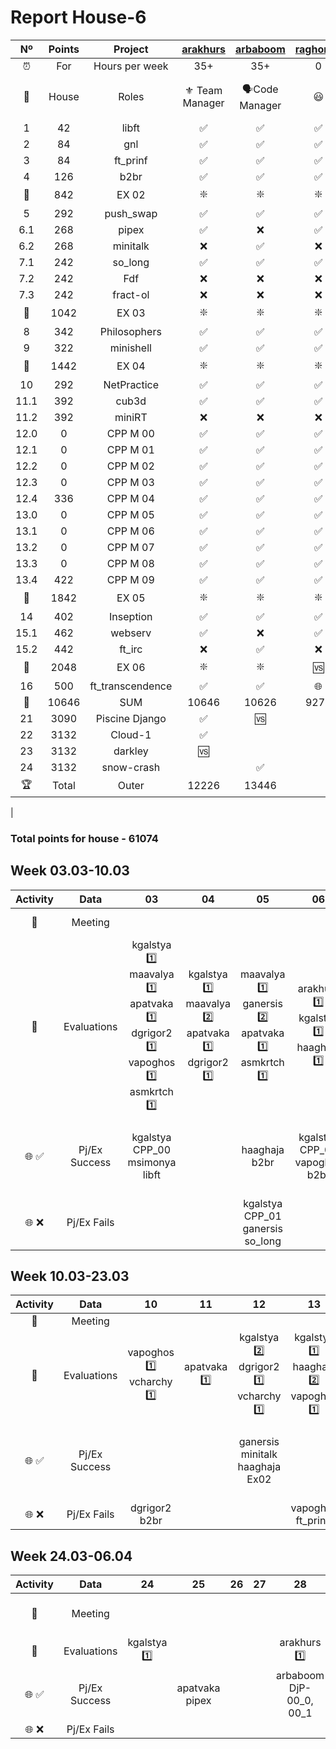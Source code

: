 # Report House-6

|  Nº  | Points | Project | [arakhurs](https://profile.intra.42.fr/users/arakhurs) | [arbaboom](https://profile.intra.42.fr/users/arbaboom) | [raghonya](https://profile.intra.42.fr/users/raghonya) | [mamusaye](https://profile.intra.42.fr/users/mamusaye) | [kgalstya](https://profile.intra.42.fr/users/kgalstya) | [maavalya](https://profile.intra.42.fr/users/maavalya) | [ganersis](https://profile.intra.42.fr/users/ganersis) | [apatvaka](https://profile.intra.42.fr/users/apatvaka) | [haaghaja](https://profile.intra.42.fr/users/haaghaja) | [dgrigor2](https://profile.intra.42.fr/users/dgrigor2) | [vapoghos](https://profile.intra.42.fr/users/vapoghos) | [szakarya](https://profile.intra.42.fr/users/szakarya) | [asmkrtch](https://profile.intra.42.fr/users/asmkrtch) | [vcharchy](https://profile.intra.42.fr/users/vcharchy) | [msimonya](https://profile.intra.42.fr/users/msimonya) |
| :--: | :--: | :-----: | :------: | :------: | :------: | :------: | :------: | :------: | :------: | :------: | :------: | :------: | :------: | :------: | :------: | :------: | :------: |
| ⏰ | For | Hours per week | 35+ | 35+ | 0 | 0 | 30+ | 10+ | 5+ | 25+ | 10+ | 20+ | 20+ | 5+ | 5+ | 30+ | 5+ |
| 👔 | House | Roles | ⚜️ Team Manager | 🗣Code Manager | 😃 | 📣 Report Manager | 🗣Code Eval Manager | 😃 | 🗣Code Explain Manager | 😃 | 😃 | 📣 Communications Manager | 😃 | 😃 | 😃 | 😃 | 😃 |
| 1 | 42 | libft | ✅ | ✅ | ✅ | ✅ | ✅ | ✅ | ✅ | ✅ | ✅ | ✅ | ✅ | ✅ | ✅ | ✅ | ✅ |
| 2 | 84 | gnl | ✅ | ✅ | ✅ | ✅ | ✅ | ✅ | ✅ | ✅ | ✅ | ✅ | ✅ | ✅ | 🆚 | 🌐 | 🌐 |
| 3 | 84 | ft_prinf | ✅ | ✅ | ✅ | ✅ | ✅ | ✅ | ✅ | ✅ | ✅ | ✅ | 🆚 | ✅ | 🌐 | ✅ | 🆚 |
| 4 | 126 | b2br | ✅ | ✅ | ✅ | ✅ | ✅ | ✅ | ✅ | ✅ | ✅ | ✅ | ✅ | ✅ | 🌐 | 🌐 | 🌐 |
| 🚦 | 842 | EX 02 | ❇️ | ❇️ | ❇️ | ❇️ | ❇️ | ❇️ | ❇️ | ❇️ | ❇️ | ❇️ | ❌ | 🆚 | ❌ | ❌ | ❌ |
| 5 | 292 | push_swap | ✅ | ✅ | ✅ | ✅ | ✅ | ✅ | 🆚 | 🌐 | 🆚 | 🌐 | 🌐 | 🌐 | 🌐 | 🌐 | 🌐 |
| 6.1 | 268 | pipex | ✅ | ❌ | ✅ | ✅ | ❌ | ❌ | ❌ | ✅ | 🌐 | 🌐 | 🌐 | 🌐 | 🌐 | 🌐 | 🌐 |
| 6.2 | 268 | minitalk | ❌ | ✅ | ❌ | ❌ | ✅ | ✅ | ✅ | 🌐 | 🌐 | 🌐 | 🌐 | 🌐 | 🌐 | 🌐 | 🌐 |
| 7.1 | 242 | so_long | ✅ | ✅ | ✅ | ❌ | ❌ | ✅ | ✅ | 🌐 | 🌐 | 🌐 | 🌐 | 🌐 | 🌐 | 🌐 | 🌐 |
| 7.2 | 242 | Fdf | ❌ | ❌ | ❌ | ❌ | ✅ | ❌ | 🌐 | 🌐 | 🌐 | 🌐 | 🌐 | 🌐 | 🌐 | 🌐 | 🌐 |
| 7.3 | 242 | fract-ol | ❌ | ❌ | ❌ | ✅ | ❌ | ❌ | 🌐 | 🌐 | 🌐 | 🌐 | 🌐 | 🌐 | 🌐 | 🌐 | 🌐 |
| 🚦 | 1042 | EX 03 | ❇️ | ❇️ | ❇️ | ❇️ | ❇️ | ❇️ | ❌ | ❌ | ❌ | ❌ | ❌ | ❌ | ❌ | ❌ | ❌ |
| 8 | 342 | Philosophers | ✅ | ✅ | ✅ | ✅ | ✅ | ✅ | ✅ | 🌐 | 🌐 | 🌐 | 🌐 | 🌐 | 🌐 | 🌐 | 🌐 |
| 9 | 322 | minishell | ✅ | ✅ | ✅ | ✅ | ✅ | ✅ | 🌐 | 🌐 | 🌐 | 🌐 | 🌐 | 🌐 | 🌐 | 🌐 | 🌐 |
| 🚦 | 1442 | EX 04 | ❇️ | ❇️ | ❇️ | ❇️ | ❇️ | ❇️ | ❌ | ❌ | ❌ | ❌ | ❌ | ❌ | ❌ | ❌ | ❌ | ❌ |
| 10 | 292 | NetPractice | ✅ | ✅ | ✅ | ✅ | ✅ | 🆚 | 🌐 | 🌐 | 🌐 | 🌐 | 🌐 | 🌐 | 🌐 | 🌐 | 🌐 |
| 11.1 | 392 | cub3d | ✅ | ✅ | ✅ | ✅ | ✅ | 🌐 | 🌐 | 🌐 | 🌐 | 🌐 | 🌐 | 🌐 | 🌐 | 🌐 | 🌐 |
| 11.2 | 392 | miniRT | ❌ | ❌ | ❌ | ❌ | ❌ | 🌐 | 🌐 | 🌐 | 🌐 | 🌐 | 🌐 | 🌐 | 🌐 | 🌐 | 🌐 |
| 12.0 | 0 | CPP M 00 | ✅ | ✅ | ✅ | ✅ | ✅ | 🌐 | 🌐 | 🌐 | 🌐 | 🌐 | 🌐 | 🌐 | 🌐 | 🌐 | 🌐 |
| 12.1 | 0 | CPP M 01 | ✅ | ✅ | ✅ | ✅ | ✅ | 🌐 | 🌐 | 🌐 | 🌐 | 🌐 | 🌐 | 🌐 | 🌐 | 🌐 | 🌐 |
| 12.2 | 0 | CPP M 02 | ✅ | ✅ | ✅ | ✅ | 🆚 | 🌐 | 🌐 | 🌐 | 🌐 | 🌐 | 🌐 | 🌐 | 🌐 | 🌐 | 🌐 |
| 12.3 | 0 | CPP M 03 | ✅ | ✅ | ✅ | ✅ | 🌐 | 🌐 | 🌐 | 🌐 | 🌐 | 🌐 | 🌐 | 🌐 | 🌐 | 🌐 | 🌐 |
| 12.4 | 336 | CPP M 04 | ✅ | ✅ | ✅ | ✅ | 🌐 | 🌐 | 🌐 | 🌐 | 🌐 | 🌐 | 🌐 | 🌐 | 🌐 | 🌐 | 🌐 |
| 13.0 | 0 | CPP M 05 | ✅ | ✅ | ✅ | ✅ | 🌐 | 🌐 | 🌐 | 🌐 | 🌐 | 🌐 | 🌐 | 🌐 | 🌐 | 🌐 | 🌐 |
| 13.1 | 0 | CPP M 06 | ✅ | ✅ | ✅ | ✅ | 🌐 | 🌐 | 🌐 | 🌐 | 🌐 | 🌐 | 🌐 | 🌐 | 🌐 | 🌐 | 🌐 |
| 13.2 | 0 | CPP M 07 | ✅ | ✅ | ✅ | ✅ | 🌐 | 🌐 | 🌐 | 🌐 | 🌐 | 🌐 | 🌐 | 🌐 | 🌐 | 🌐 | 🌐 |
| 13.3 | 0 | CPP M 08 | ✅ | ✅ | ✅ | ✅ | 🌐 | 🌐 | 🌐 | 🌐 | 🌐 | 🌐 | 🌐 | 🌐 | 🌐 | 🌐 | 🌐 |
| 13.4 | 422 | CPP M 09 | ✅ | ✅ | ✅ | ✅ | 🌐 | 🌐 | 🌐 | 🌐 | 🌐 | 🌐 | 🌐 | 🌐 | 🌐 | 🌐 | 🌐 |
| 🚦 | 1842 | EX 05 | ❇️ | ❇️ | ❇️ | ❇️ | ❌ | ❌ | ❌ | ❌ | ❌ | ❌ | ❌ | ❌ | ❌ | ❌ | ❌ |
| 14 | 402 | Inseption | ✅ | ✅ | ✅ | 🆚 | 🌐 | 🌐 | 🌐 | 🌐 | 🌐 | 🌐 | 🌐 | 🌐 | 🌐 | 🌐 | 🌐 |
| 15.1 | 462 | webserv | ✅ | ❌ | ✅ | 🆚 | 🌐 | 🌐 | 🌐 | 🌐 | 🌐 | 🌐 | 🌐 | 🌐 | 🌐 | 🌐 | 🌐 |
| 15.2 | 442 | ft_irc | ❌ | ✅ | ❌ | 🆚 | 🌐 | 🌐 | 🌐 | 🌐 | 🌐 | 🌐 | 🌐 | 🌐 | 🌐 | 🌐 | 🌐 |
| 🚦 | 2048 | EX 06 | ❇️ | ❇️ | 🆚 | ❌ | ❌ | ❌ | ❌ | ❌ | ❌ | ❌ | ❌ | ❌ | ❌ | ❌ | ❌ |
| 16 | 500 | ft_transcendence | ✅ | ✅ | 🌐 | 🌐 | 🌐 | 🌐 | 🌐 | 🌐 | 🌐 | 🌐 | 🌐 | 🌐 | 🌐 | 🌐 | 🌐 |
| 🏁 | 10646 | SUM | 10646 | 10626 | 9276 | 8814 | 5812 | 5128 | 1688 | 1446 | 1178 | 1178 | 252 | 336  | 126 | 126 | 42 |
| 21 | 3090 | Piscine Django | ✅ | 🆚 |  |  |  |  |  |  |  |  |  |  |  |  |  |
| 22 | 3132 | Cloud-1 | ✅ |  |  |  |  |  |  |  |  |  |  |  |  |  |  |
| 23 | 3132 | darkley | 🆚 |  |  |  |  |  |  |  |  |  |  |  |  |  |  |
| 24 | 3132 | snow-crash | | ✅ |  |  |  |  |  |  |  |  |  |  |  |  |  |
| 🏆 | Total | Outer | 12226 | 13446 |  |  |  |  |  |  |  |  |  |  |  |  |
  |
### Total points for house - 61074

## Week 03.03-10.03

| Activity | Data | 03 | 04 | 05 | 06 | 07 | 08 | 09 |
| :-: | :-----: | :-----: | :------: | :------: | :------: | :------: | :------: | :------: |
| 📣 | Meeting |  |  |  |  |  |  | Opening ceremony |
| 📝 | Evaluations | kgalstya 1️⃣ maavalya 1️⃣ apatvaka 1️⃣ dgrigor2 1️⃣ vapoghos 1️⃣ asmkrtch 1️⃣ | kgalstya 1️⃣ maavalya 2️⃣ apatvaka 1️⃣ dgrigor2 1️⃣ | maavalya 1️⃣ ganersis 2️⃣ apatvaka 1️⃣ asmkrtch 1️⃣ | arakhurs 1️⃣ kgalstya 1️⃣ haaghaja 1️⃣ | vapoghos 1️⃣ | haaghaja 1️⃣ vcharchy 2️⃣ | ganersis 1️⃣ |
| 🌐 ✅ | Pj/Ex Success | kgalstya CPP_00 msimonya libft |  | haaghaja b2br | kgalstya CPP_01 vapoghos b2br | mamusaye Inception apatvaka Ex02 vcharchy ft_printf|  | ganersis so_long |
| 🌐 ❌ | Pj/Ex Fails |  |  | kgalstya CPP_01 ganersis so_long |  | haaghaja Ex02 |  | ganersis minitalk |

## Week 10.03-23.03

| Activity | Data | 10 | 11 | 12 | 13 | 14 | 15 | 16 | 17 | 18 | 19 | 20 | 21 | 22 | 23 |
| :-: | :-----: | :-----: | :------: | :------: | :------: | :------: | :------: | :------: | :------: | :------: | :------: | :------: | :------: | :------: | :------: |
| 📣 | Meeting |  |  |  |  |  |  |  |  |  |  |  |  |  |  |
| 📝 | Evaluations | vapoghos 1️⃣ vcharchy 1️⃣ | apatvaka 1️⃣ | kgalstya 2️⃣ dgrigor2 1️⃣ vcharchy 1️⃣ | kgalstya 1️⃣ haaghaja 2️⃣ vapoghos 1️⃣ |  |  |  | kgalstya 1️⃣ | arakhurs 2️⃣ vapoghos 1️⃣ | kgalstya 3️⃣ maavalya 1️⃣ msimonya 1️⃣ | szakarya 2️⃣ | szakarya 1️⃣ | apatvaka 1️⃣ |  |
| 🌐 ✅ | Pj/Ex Success |  |  | ganersis minitalk haaghaja Ex02 |  |  |  |  |  |  |  | dgrigor2 b2br szakarya gnl szakarya b2br | dgrigor2 Ex02 |  |  |
| 🌐 ❌ | Pj/Ex Fails | dgrigor2 b2br |  |  | vapoghos ft_printf |  |  |  |  |  |  |  | szakarya Ex02 |  |  |

## Week 24.03-06.04

| Activity | Data | 24 | 25| 26 | 27 | 28 | 29 | 30 | 31 | 01 | 02 | 03 | 04 | 05 | 06 |
| :-: | :-----: | :-----: | :------: | :------: | :------: | :------: | :------: | :------: | :------: | :------: | :------: | :------: | :------: | :------: | :------: |
| 📣 | Meeting |  |  |  |  |  |  | House-6 20:00 |  |  |  |  |  |  |  |
| 📝 | Evaluations | kgalstya 1️⃣ |  |  |  | arakhurs 1️⃣ | arakhurs 1️⃣ |  |   |  |  |  |  |  |  |
| 🌐 ✅ | Pj/Ex Success |  | apatvaka pipex |  |  | arbaboom DjP-00_0, 00_1 | arbaboom DjP-00_2 |  |  |  |  |  |  |  |  |
| 🌐 ❌ | Pj/Ex Fails |  |  |  |  |  |  |  |  |  |  |  |  |  |  |

